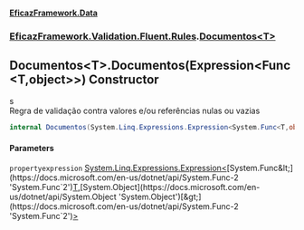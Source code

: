 #### [EficazFramework.Data](EficazFrameworkData.md 'EficazFramework Data')
### [EficazFramework.Validation.Fluent.Rules](EficazFrameworkData.md#EficazFramework_Validation_Fluent_Rules 'EficazFramework.Validation.Fluent.Rules').[Documentos&lt;T&gt;](Documentos_T_.md 'EficazFramework.Validation.Fluent.Rules.Documentos&lt;T&gt;')
## Documentos&lt;T&gt;.Documentos(Expression&lt;Func&lt;T,object&gt;&gt;) Constructor
s  
            Regra de validação contra valores e/ou referências nulas ou vazias  
            
```csharp
internal Documentos(System.Linq.Expressions.Expression<System.Func<T,object>> propertyexpression);
```
#### Parameters
<a name='EficazFramework_Validation_Fluent_Rules_Documentos_T__Documentos(System_Linq_Expressions_Expression_System_Func_T_object__)_propertyexpression'></a>
`propertyexpression` [System.Linq.Expressions.Expression&lt;](https://docs.microsoft.com/en-us/dotnet/api/System.Linq.Expressions.Expression-1 'System.Linq.Expressions.Expression`1')[System.Func&lt;](https://docs.microsoft.com/en-us/dotnet/api/System.Func-2 'System.Func`2')[T](Documentos_T_.md#EficazFramework_Validation_Fluent_Rules_Documentos_T__T 'EficazFramework.Validation.Fluent.Rules.Documentos&lt;T&gt;.T')[,](https://docs.microsoft.com/en-us/dotnet/api/System.Func-2 'System.Func`2')[System.Object](https://docs.microsoft.com/en-us/dotnet/api/System.Object 'System.Object')[&gt;](https://docs.microsoft.com/en-us/dotnet/api/System.Func-2 'System.Func`2')[&gt;](https://docs.microsoft.com/en-us/dotnet/api/System.Linq.Expressions.Expression-1 'System.Linq.Expressions.Expression`1')  
  
